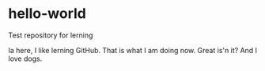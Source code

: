 # hello-world
Test repository for lerning

Ia here, I like lerning GitHub. That is what I am doing now.
Great is'n it? And I love dogs.
